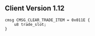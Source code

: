 ## Client Version 1.12

```rust,ignore
cmsg CMSG_CLEAR_TRADE_ITEM = 0x011E {
    u8 trade_slot;    
}

```
